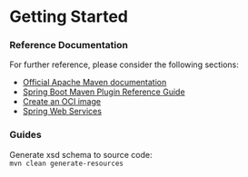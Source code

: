 # Getting Started

### Reference Documentation
For further reference, please consider the following sections:

* [Official Apache Maven documentation](https://maven.apache.org/guides/index.html)
* [Spring Boot Maven Plugin Reference Guide](https://docs.spring.io/spring-boot/docs/2.7.14/maven-plugin/reference/html/)
* [Create an OCI image](https://docs.spring.io/spring-boot/docs/2.7.14/maven-plugin/reference/html/#build-image)
* [Spring Web Services](https://docs.spring.io/spring-boot/docs/2.7.14/reference/htmlsingle/#io.webservices)

### Guides
Generate xsd schema to source code: <br/>
``mvn clean generate-resources``

